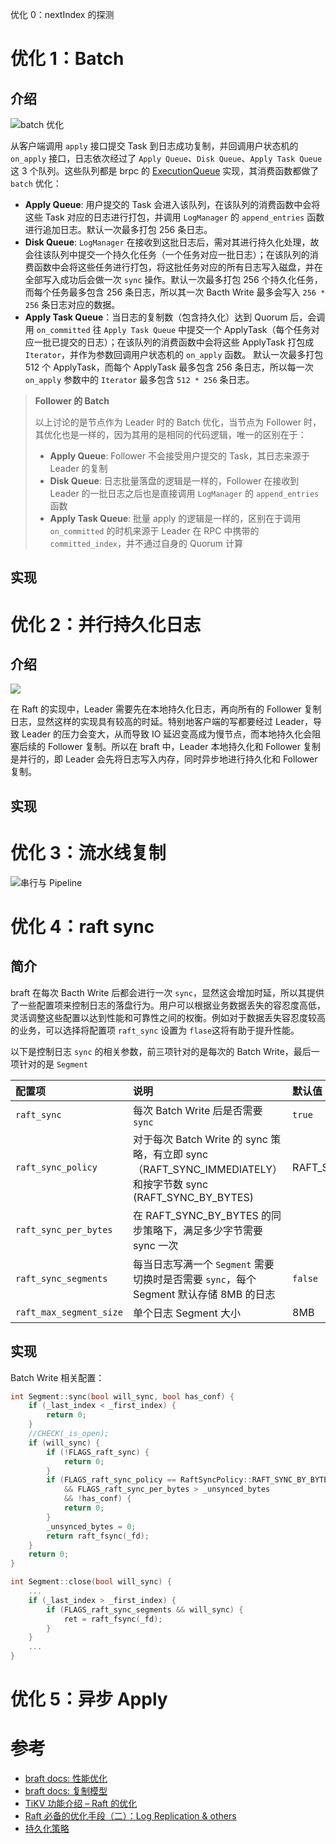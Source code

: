 优化 0：nextIndex 的探测

优化 1：Batch
===

介绍
---

![batch 优化](image/batch.png)

从客户端调用 `apply` 接口提交 Task 到日志成功复制，并回调用户状态机的 `on_apply` 接口，日志依次经过了 `Apply Queue`、`Disk Queue`、`Apply Task Queue` 这 3 个队列。这些队列都是 brpc 的 [ExecutionQueue][ExecutionQueue] 实现，其消费函数都做了 `batch` 优化：

* **Apply Queue**: 用户提交的 Task 会进入该队列，在该队列的消费函数中会将这些 Task 对应的日志进行打包，并调用 `LogManager` 的 `append_entries` 函数进行追加日志。默认一次最多打包 256 条日志。
* **Disk Queue**: `LogManager` 在接收到这批日志后，需对其进行持久化处理，故会往该队列中提交一个持久化任务（一个任务对应一批日志）；在该队列的消费函数中会将这些任务进行打包，将这批任务对应的所有日志写入磁盘，并在全部写入成功后会做一次 `sync` 操作。默认一次最多打包 256 个持久化任务，而每个任务最多包含 256 条日志，所以其一次 Bacth Write 最多会写入 `256 * 256` 条日志对应的数据。
* **Apply Task Queue**：当日志的复制数（包含持久化）达到 Quorum 后，会调用 `on_committed` 往 `Apply Task Queue` 中提交一个 ApplyTask（每个任务对应一批已提交的日志）；在该队列的消费函数中会将这些 ApplyTask 打包成 `Iterator`，并作为参数回调用户状态机的 `on_apply` 函数。 默认一次最多打包 512 个 ApplyTask，而每个 ApplyTask 最多包含 256 条日志，所以每一次 `on_apply` 参数中的 `Iterator` 最多包含 `512 * 256` 条日志。

[ExecutionQueue]: https://brpc.apache.org/docs/bthread/execution-queue

> **Follower 的 Batch**
>
> 以上讨论的是节点作为 Leader 时的 Batch 优化，当节点为 Follower 时，其优化也是一样的，因为其用的是相同的代码逻辑，唯一的区别在于：
> * **Apply Queue**: Follower 不会接受用户提交的 Task，其日志来源于 Leader 的复制
> * **Disk Queue**: 日志批量落盘的逻辑是一样的，Follower 在接收到 Leader 的一批日志之后也是直接调用 `LogManager` 的 `append_entries` 函数
> * **Apply Task Queue**: 批量 apply 的逻辑是一样的，区别在于调用 `on_committed` 的时机来源于 Leader 在 RPC 中携带的 `committed_index`，并不通过自身的 Quorum 计算

实现
---

优化 2：并行持久化日志
===

介绍
---

![](image/append_parallel.svg)

在 Raft 的实现中，Leader 需要先在本地持久化日志，再向所有的 Follower 复制日志，显然这样的实现具有较高的时延。特别地客户端的写都要经过 Leader，导致 Leader 的压力会变大，从而导致 IO 延迟变高成为慢节点，而本地持久化会阻塞后续的 Follower 复制。所以在 braft 中，Leader 本地持久化和 Follower 复制是并行的，即 Leader 会先将日志写入内存，同时异步地进行持久化和 Follower 复制。

实现
---



优化 3：流水线复制
===

![串行与 Pipeline](image/pipeline-2.svg)


优化 4：raft sync
===

简介
---

braft 在每次 Bacth Write 后都会进行一次 `sync`，显然这会增加时延，所以其提供了一些配置项来控制日志的落盘行为。用户可以根据业务数据丢失的容忍度高低，灵活调整这些配置以达到性能和可靠性之间的权衡。例如对于数据丢失容忍度较高的业务，可以选择将配置项 `raft_sync` 设置为 `flase`这将有助于提升性能。

以下是控制日志 `sync` 的相关参数，前三项针对的是每次的 Batch Write，最后一项针对的是 `Segment`

| 配置项                  | 说明                                                                                                         | 默认值                |
|:------------------------|:-------------------------------------------------------------------------------------------------------------|:----------------------|
| `raft_sync`             | 每次 Batch Write 后是否需要 `sync`                                                                           | `true`                |
| `raft_sync_policy`      | 对于每次 Batch Write 的 sync 策略，有立即 sync （RAFT_SYNC_IMMEDIATELY）和按字节数 sync (RAFT_SYNC_BY_BYTES) | RAFT_SYNC_IMMEDIATELY |
| `raft_sync_per_bytes`   | 在 RAFT_SYNC_BY_BYTES 的同步策略下，满足多少字节需要 sync 一次                                               |
| `raft_sync_segments`    | 每当日志写满一个 `Segment` 需要切换时是否需要 `sync`，每个 Segment 默认存储 8MB 的日志                       | `false`               |
| `raft_max_segment_size` | 单个日志 Segment 大小                                                                                        | 8MB                   |


实现
---

Batch Write 相关配置：

```cpp
int Segment::sync(bool will_sync, bool has_conf) {
    if (_last_index < _first_index) {
        return 0;
    }
    //CHECK(_is_open);
    if (will_sync) {
        if (!FLAGS_raft_sync) {
            return 0;
        }
        if (FLAGS_raft_sync_policy == RaftSyncPolicy::RAFT_SYNC_BY_BYTES
            && FLAGS_raft_sync_per_bytes > _unsynced_bytes
            && !has_conf) {
            return 0;
        }
        _unsynced_bytes = 0;
        return raft_fsync(_fd);
    }
    return 0;
}
```

```cpp
int Segment::close(bool will_sync) {
    ...
    if (_last_index > _first_index) {
        if (FLAGS_raft_sync_segments && will_sync) {
            ret = raft_fsync(_fd);
        }
    }
    ...
}
```

优化 5：异步 Apply
===



参考
===

* [braft docs: 性能优化](https://github.com/baidu/braft/blob/master/docs/cn/raft_protocol.md#%E6%80%A7%E8%83%BD%E4%BC%98%E5%8C%96)
* [braft docs: 复制模型](https://github.com/baidu/braft/blob/master/docs/cn/replication.md)
* [TiKV 功能介绍 – Raft 的优化](https://cn.pingcap.com/blog/optimizing-raft-in-tikv/)
* [Raft 必备的优化手段（二）：Log Replication & others](https://zhuanlan.zhihu.com/p/668511529)
* [持久化策略](https://github.com/baidu/braft/issues?q=is%3Aissue+sync)
